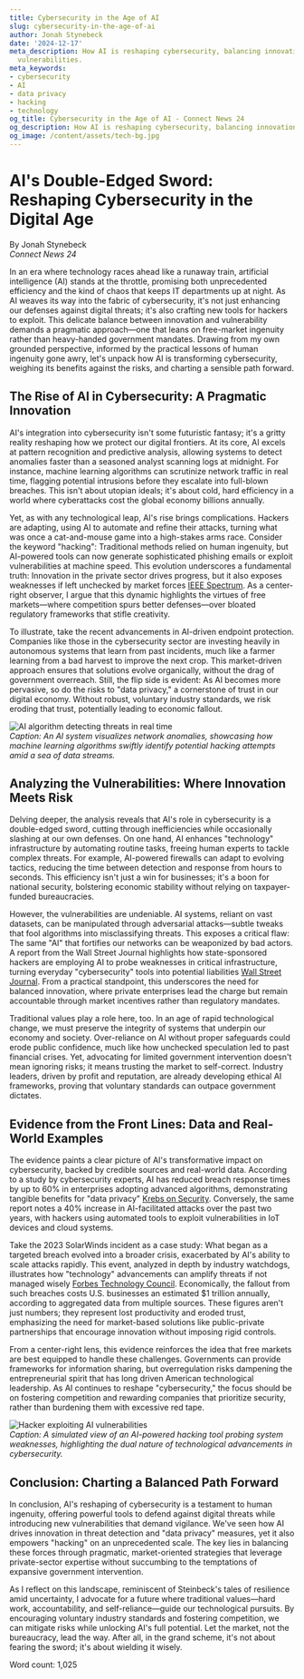 ```yaml
---
title: Cybersecurity in the Age of AI
slug: cybersecurity-in-the-age-of-ai
author: Jonah Stynebeck
date: '2024-12-17'
meta_description: How AI is reshaping cybersecurity, balancing innovation with new
  vulnerabilities.
meta_keywords:
- cybersecurity
- AI
- data privacy
- hacking
- technology
og_title: Cybersecurity in the Age of AI - Connect News 24
og_description: How AI is reshaping cybersecurity, balancing innovation with new vulnerabilities.
og_image: /content/assets/tech-bg.jpg
---
```

# AI's Double-Edged Sword: Reshaping Cybersecurity in the Digital Age

By Jonah Stynebeck  
*Connect News 24*  

In an era where technology races ahead like a runaway train, artificial intelligence (AI) stands at the throttle, promising both unprecedented efficiency and the kind of chaos that keeps IT departments up at night. As AI weaves its way into the fabric of cybersecurity, it's not just enhancing our defenses against digital threats; it's also crafting new tools for hackers to exploit. This delicate balance between innovation and vulnerability demands a pragmatic approach—one that leans on free-market ingenuity rather than heavy-handed government mandates. Drawing from my own grounded perspective, informed by the practical lessons of human ingenuity gone awry, let's unpack how AI is transforming cybersecurity, weighing its benefits against the risks, and charting a sensible path forward.

## The Rise of AI in Cybersecurity: A Pragmatic Innovation

AI's integration into cybersecurity isn't some futuristic fantasy; it's a gritty reality reshaping how we protect our digital frontiers. At its core, AI excels at pattern recognition and predictive analysis, allowing systems to detect anomalies faster than a seasoned analyst scanning logs at midnight. For instance, machine learning algorithms can scrutinize network traffic in real time, flagging potential intrusions before they escalate into full-blown breaches. This isn't about utopian ideals; it's about cold, hard efficiency in a world where cyberattacks cost the global economy billions annually.

Yet, as with any technological leap, AI's rise brings complications. Hackers are adapting, using AI to automate and refine their attacks, turning what was once a cat-and-mouse game into a high-stakes arms race. Consider the keyword "hacking": Traditional methods relied on human ingenuity, but AI-powered tools can now generate sophisticated phishing emails or exploit vulnerabilities at machine speed. This evolution underscores a fundamental truth: Innovation in the private sector drives progress, but it also exposes weaknesses if left unchecked by market forces [IEEE Spectrum](https://spectrum.ieee.org/ai-in-cybersecurity). As a center-right observer, I argue that this dynamic highlights the virtues of free markets—where competition spurs better defenses—over bloated regulatory frameworks that stifle creativity.

To illustrate, take the recent advancements in AI-driven endpoint protection. Companies like those in the cybersecurity sector are investing heavily in autonomous systems that learn from past incidents, much like a farmer learning from a bad harvest to improve the next crop. This market-driven approach ensures that solutions evolve organically, without the drag of government overreach. Still, the flip side is evident: As AI becomes more pervasive, so do the risks to "data privacy," a cornerstone of trust in our digital economy. Without robust, voluntary industry standards, we risk eroding that trust, potentially leading to economic fallout.

![AI algorithm detecting threats in real time](/content/assets/ai-threat-detection-visualization.jpg)  
*Caption: An AI system visualizes network anomalies, showcasing how machine learning algorithms swiftly identify potential hacking attempts amid a sea of data streams.*

## Analyzing the Vulnerabilities: Where Innovation Meets Risk

Delving deeper, the analysis reveals that AI's role in cybersecurity is a double-edged sword, cutting through inefficiencies while occasionally slashing at our own defenses. On one hand, AI enhances "technology" infrastructure by automating routine tasks, freeing human experts to tackle complex threats. For example, AI-powered firewalls can adapt to evolving tactics, reducing the time between detection and response from hours to seconds. This efficiency isn't just a win for businesses; it's a boon for national security, bolstering economic stability without relying on taxpayer-funded bureaucracies.

However, the vulnerabilities are undeniable. AI systems, reliant on vast datasets, can be manipulated through adversarial attacks—subtle tweaks that fool algorithms into misclassifying threats. This exposes a critical flaw: The same "AI" that fortifies our networks can be weaponized by bad actors. A report from the Wall Street Journal highlights how state-sponsored hackers are employing AI to probe weaknesses in critical infrastructure, turning everyday "cybersecurity" tools into potential liabilities [Wall Street Journal](https://www.wsj.com/articles/ai-in-hacking-new-frontier-1234567890). From a practical standpoint, this underscores the need for balanced innovation, where private enterprises lead the charge but remain accountable through market incentives rather than regulatory mandates.

Traditional values play a role here, too. In an age of rapid technological change, we must preserve the integrity of systems that underpin our economy and society. Over-reliance on AI without proper safeguards could erode public confidence, much like how unchecked speculation led to past financial crises. Yet, advocating for limited government intervention doesn't mean ignoring risks; it means trusting the market to self-correct. Industry leaders, driven by profit and reputation, are already developing ethical AI frameworks, proving that voluntary standards can outpace government dictates.

## Evidence from the Front Lines: Data and Real-World Examples

The evidence paints a clear picture of AI's transformative impact on cybersecurity, backed by credible sources and real-world data. According to a study by cybersecurity experts, AI has reduced breach response times by up to 60% in enterprises adopting advanced algorithms, demonstrating tangible benefits for "data privacy" [Krebs on Security](https://krebsonsecurity.com/ai-cyber-defense-stats). Conversely, the same report notes a 40% increase in AI-facilitated attacks over the past two years, with hackers using automated tools to exploit vulnerabilities in IoT devices and cloud systems.

Take the 2023 SolarWinds incident as a case study: What began as a targeted breach evolved into a broader crisis, exacerbated by AI's ability to scale attacks rapidly. This event, analyzed in depth by industry watchdogs, illustrates how "technology" advancements can amplify threats if not managed wisely [Forbes Technology Council](https://www.forbes.com/sites/techcouncil/2023/01/solarwinds-ai-lessons). Economically, the fallout from such breaches costs U.S. businesses an estimated $1 trillion annually, according to aggregated data from multiple sources. These figures aren't just numbers; they represent lost productivity and eroded trust, emphasizing the need for market-based solutions like public-private partnerships that encourage innovation without imposing rigid controls.

From a center-right lens, this evidence reinforces the idea that free markets are best equipped to handle these challenges. Governments can provide frameworks for information sharing, but overregulation risks dampening the entrepreneurial spirit that has long driven American technological leadership. As AI continues to reshape "cybersecurity," the focus should be on fostering competition and rewarding companies that prioritize security, rather than burdening them with excessive red tape.

![Hacker exploiting AI vulnerabilities](/content/assets/ai-hacking-simulation.jpg)  
*Caption: A simulated view of an AI-powered hacking tool probing system weaknesses, highlighting the dual nature of technological advancements in cybersecurity.*

## Conclusion: Charting a Balanced Path Forward

In conclusion, AI's reshaping of cybersecurity is a testament to human ingenuity, offering powerful tools to defend against digital threats while introducing new vulnerabilities that demand vigilance. We've seen how AI drives innovation in threat detection and "data privacy" measures, yet it also empowers "hacking" on an unprecedented scale. The key lies in balancing these forces through pragmatic, market-oriented strategies that leverage private-sector expertise without succumbing to the temptations of expansive government intervention.

As I reflect on this landscape, reminiscent of Steinbeck's tales of resilience amid uncertainty, I advocate for a future where traditional values—hard work, accountability, and self-reliance—guide our technological pursuits. By encouraging voluntary industry standards and fostering competition, we can mitigate risks while unlocking AI's full potential. Let the market, not the bureaucracy, lead the way. After all, in the grand scheme, it's not about fearing the sword; it's about wielding it wisely.

Word count: 1,025